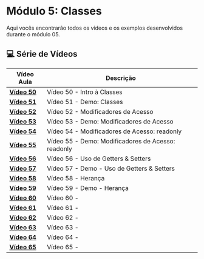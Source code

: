 # Módulo 5: Classes

Aqui vocês encontrarão todos os vídeos e os exemplos desenvolvidos durante o módulo 05.

## 💻 Série de Vídeos

| Vídeo Aula                                   | Descrição                                          |
| -------------------------------------------- | -------------------------------------------------- |
| **[Vídeo 50](https://youtu.be/7W3PNpoCB40)** | Vídeo 50 - Intro à Classes                         |
| **[Vídeo 51](https://youtu.be/tKVsXBMYm1g)** | Vídeo 51 - Demo: Classes                           |
| **[Vídeo 52](https://youtu.be/tKVsXBMYm1g)** | Vídeo 52 - Modificadores de Acesso                 |
| **[Vídeo 53](https://youtu.be/1Nq2gE5Bzpo)** | Vídeo 53 - Demo: Modificadores de Acesso           |
| **[Vídeo 54](https://youtu.be/tTuiHXKW9v4)** | Vídeo 54 - Modificadores de Acesso: readonly       |
| **[Vídeo 55](https://youtu.be/kHzkhKMNyEI)** | Vídeo 55 - Demo: Modificadores de Acesso: readonly |
| **[Vídeo 56](https://youtu.be/5cKzzP4CeKM)** | Vídeo 56 - Uso de Getters & Setters                |
| **[Vídeo 57](https://youtu.be/AFYCxTnVQbM)** | Vídeo 57 - Demo - Uso de Getters & Setters         |
| **[Vídeo 58](https://youtu.be/GawUXUjgrG8)** | Vídeo 58 - Herança                                 |
| **[Vídeo 59](https://youtu.be/v3X3vk2YGvI)** | Vídeo 59 - Demo - Herança                          |
| **[Vídeo 60](https://youtu.be/vqhjXC19_WI)** | Vídeo 60 -                                         |
| **[Vídeo 61](https://youtu.be/uHy4vhX3LRA)** | Vídeo 61 -                                         |
| **[Vídeo 62]()**                             | Vídeo 62 -                                         |
| **[Vídeo 63]()**                             | Vídeo 63 -                                         |
| **[Vídeo 64]()**                             | Vídeo 64 -                                         |
| **[Vídeo 65]()**                             | Vídeo 65 -                                         |


